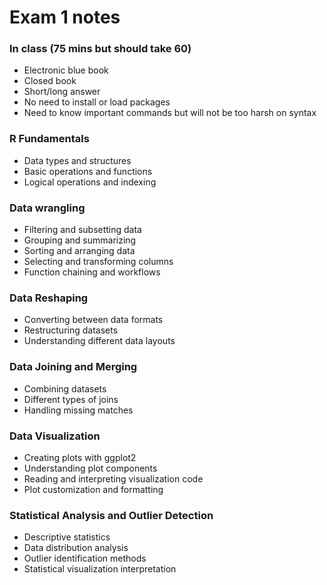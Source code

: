 # Exam 1 notes

### In class (75 mins but should take 60)
- Electronic blue book
- Closed book
- Short/long answer
- No need to install or load packages
- Need to know important commands but will not be too harsh on syntax

### R Fundamentals
- Data types and structures
- Basic operations and functions
- Logical operations and indexing

### Data wrangling
- Filtering and subsetting data
- Grouping and summarizing
- Sorting and arranging data
- Selecting and transforming columns
- Function chaining and workflows

### Data Reshaping
- Converting between data formats
- Restructuring datasets
- Understanding different data layouts

### Data Joining and Merging
- Combining datasets
- Different types of joins
- Handling missing matches

### Data Visualization
- Creating plots with ggplot2
- Understanding plot components
- Reading and interpreting visualization code
- Plot customization and formatting

### Statistical Analysis and Outlier Detection
- Descriptive statistics
- Data distribution analysis
- Outlier identification methods
- Statistical visualization interpretation